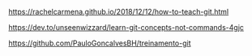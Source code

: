 https://rachelcarmena.github.io/2018/12/12/how-to-teach-git.html

https://dev.to/unseenwizzard/learn-git-concepts-not-commands-4gjc

https://github.com/PauloGoncalvesBH/treinamento-git